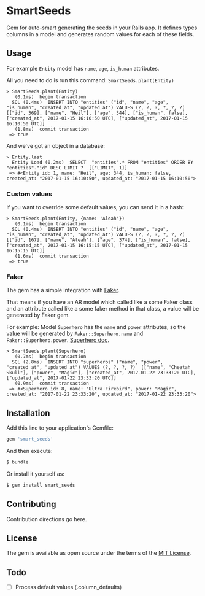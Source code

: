 # SmartSeeds
Gem for auto-smart generating the seeds in your Rails app. 
It defines types columns in a model and generates random values for each of these fields.

## Usage

For example `Entity` model has `name`, `age`, `is_human` attributes.

All you need to do is run this command: `SmartSeeds.plant(Entity)`
```
> SmartSeeds.plant(Entity)
   (0.1ms)  begin transaction
  SQL (0.4ms)  INSERT INTO "entities" ("id", "name", "age", "is_human", "created_at", "updated_at") VALUES (?, ?, ?, ?, ?, ?)  [["id", 369], ["name", "Heil"], ["age", 344], ["is_human", false], ["created_at", 2017-01-15 16:10:50 UTC], ["updated_at", 2017-01-15 16:10:50 UTC]]
   (1.8ms)  commit transaction
 => true 

```
And we've got an object in a database:
```
> Entity.last
  Entity Load (0.2ms)  SELECT  "entities".* FROM "entities" ORDER BY "entities"."id" DESC LIMIT ?  [["LIMIT", 1]]
 => #<Entity id: 1, name: "Heil", age: 344, is_human: false, created_at: "2017-01-15 16:10:50", updated_at: "2017-01-15 16:10:50"> 

```
### Custom values
If you want to override some default values, you can send it in a hash:

```
> SmartSeeds.plant(Entity, {name: 'Aleah'})
   (0.1ms)  begin transaction
  SQL (0.4ms)  INSERT INTO "entities" ("id", "name", "age", "is_human", "created_at", "updated_at") VALUES (?, ?, ?, ?, ?, ?)  [["id", 167], ["name", "Aleah"], ["age", 374], ["is_human", false], ["created_at", 2017-01-15 16:15:15 UTC], ["updated_at", 2017-01-15 16:15:15 UTC]]
   (1.6ms)  commit transaction
 => true 
```

### Faker
The gem has a simple integration with [Faker](https://github.com/stympy/faker).

That means if you have an AR model which called like a some Faker class and an attribute called like a some faker method in that class, 
a value will be generated by Faker gem. 

For example: Model `Superhero` has the `name` and `power` attributes, so the value will be generated by `Faker::Superhero.name` and `Faker::Superhero.power`. [Superhero doc](https://github.com/stympy/faker/blob/master/doc/superhero.md).
```
> SmartSeeds.plant(Superhero)
   (0.7ms)  begin transaction
  SQL (2.8ms)  INSERT INTO "superheros" ("name", "power", "created_at", "updated_at") VALUES (?, ?, ?, ?)  [["name", "Cheetah Skull"], ["power", "Magic"], ["created_at", 2017-01-22 23:33:20 UTC], ["updated_at", 2017-01-22 23:33:20 UTC]]
   (0.9ms)  commit transaction
 => #<Superhero id: 8, name: "Ultra Firebird", power: "Magic", created_at: "2017-01-22 23:33:20", updated_at: "2017-01-22 23:33:20"> 

```

## Installation
Add this line to your application's Gemfile:

```ruby
gem 'smart_seeds'
```

And then execute:
```bash
$ bundle
```

Or install it yourself as:
```bash
$ gem install smart_seeds
```

## Contributing
Contribution directions go here.

## License
The gem is available as open source under the terms of the [MIT License](http://opensource.org/licenses/MIT).

## Todo
-[ ] Process default values (.column_defaults)